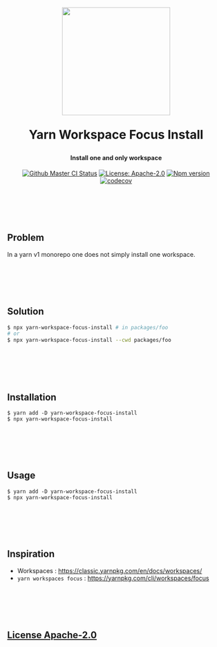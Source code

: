 <h1 align="center">
  <img src="https://github.com/SocialGouv/yarn-workspace-focus-install/raw/master/.github/yarn.png" width="250"/>
  <p align="center">Yarn Workspace Focus Install</p>
  <p align="center" style="font-size: 0.5em">Install one and only workspace</p>
</h1>

<p align="center">
  <a href="https://github.com/SocialGouv/yarn-workspace-focus-install/workflows/ci/"><img src="https://github.com/SocialGouv/yarn-workspace-focus-install/workflows/ci/badge.svg" alt="Github Master CI Status"></a>
  <a href="https://opensource.org/licenses/Apache-2.0"><img src="https://img.shields.io/badge/License-Apache--2.0-yellow.svg" alt="License: Apache-2.0"></a>
  <a href="https://www.npmjs.com/package/@socialgouv/yarn-workspace-focus-install"><img src="https://img.shields.io/npm/v/@socialgouv/yarn-workspace-focus-install.svg" alt="Npm version"></a>
  <a href="https://codecov.io/gh/SocialGouv/yarn-workspace-focus-install"><img src="https://codecov.io/gh/SocialGouv/yarn-workspace-focus-install/branch/master/graph/badge.svg" alt="codecov"></a>
</p>

<br>
<br>
<br>
<br>

## Problem

In a yarn v1 monorepo one does not simply install one workspace.

<br>
<br>
<br>
<br>

## Solution

```sh
$ npx yarn-workspace-focus-install # in packages/foo
# or
$ npx yarn-workspace-focus-install --cwd packages/foo
```

<br>
<br>
<br>
<br>

## Installation

```
$ yarn add -D yarn-workspace-focus-install
$ npx yarn-workspace-focus-install
```

<br>
<br>
<br>
<br>

## Usage

```
$ yarn add -D yarn-workspace-focus-install
$ npx yarn-workspace-focus-install
```

<br>
<br>
<br>
<br>

## Inspiration

- Workspaces : https://classic.yarnpkg.com/en/docs/workspaces/
- `yarn workspaces focus` : https://yarnpkg.com/cli/workspaces/focus

<br>
<br>
<br>
<br>

## [License Apache-2.0](./LICENSE)
